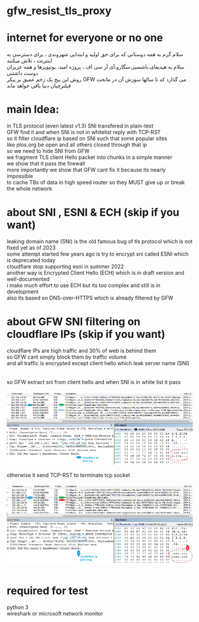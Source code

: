 # gfw_resist_tls_proxy
# internet for everyone or no one
سلام گرم به همه دوستانی که برای حق اولیه و ابتدایی شهروندی ، برای دسترسی به اینترنت ، تلاش میکنند
<br>
سلام به هیدیفای،باشسیز،سگارو،آی آر سی اف ، پروژه امید، یوتیوبرها و همه عزیزان دوست داشتنی
<br>
روش این پیج یک زخم عمیق بر پیکر  GFW  می گذارد که تا سالها سوزش آن در ماتحت فیلترچیان دنیا باقی خواهد ماند
<br>

# main Idea:
in TLS protocol (even latest v1.3)  SNI transfered in plain-text<br>
GFW find it and when SNI is not in whitelist reply with TCP-RST<br>
so it filter cloudflare ip based on SNI such that some popular sites<br>
like plos.org be open and all others closed through that ip<br>
so we need to hide SNI from GFW<br>
we fragment TLS client Hello packet into chunks in a simple manner<br>
we show that it pass the firewall<br>
more importantly we show that GFW cant fix it because its nearly impossible <br>
to cache TBs of data in high speed router so they MUST give up or break the whole network<br>



# about SNI , ESNI & ECH (skip if you want)
leaking domain name (SNI) is the old famous bug of tls protocol which is not fixed yet as of 2023<br>
some attempt started few years ago is try to encrypt sni called ESNI which is deprecated today<br>
cloudflare stop supporting esni in summer 2022<br>
another way is Encrypted Client Hello (ECH) which is in draft version and well-documented<br>
i make much effort to use ECH but its too complex and still is in development<br>
also its based on DNS-over-HTTPS which is already filtered by GFW<br>

# about GFW SNI filtering on cloudflare IPs (skip if you want)
cloudflare IPs are high traffic and 30% of web is behind them<br>
so GFW cant simply block them by traffic volume<br>
and all traffic is encrypted except client hello which leak server name (SNI)<br>
<br><br>
so GFW extract sni from client hello and when SNI is in white list it pass<br><br>
![Alt text](/asset/plos-not-filtered.png?raw=true "plos.org is in whitelist")
<br><br>
otherwise it send TCP-RST to terminate tcp socket<br><br>
![Alt text](/asset/youtube-filtered.png?raw=true "youtube is in backlist")
<br><br>


# required for test
python 3<br>
wireshark or microsoft network monitor<br>


